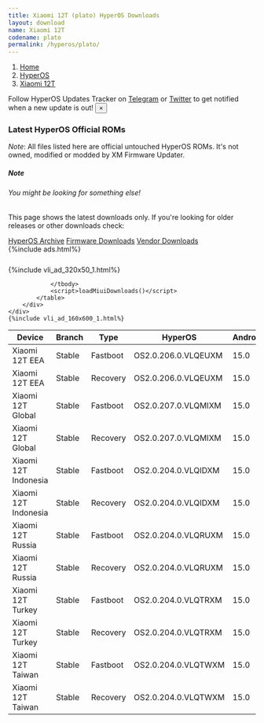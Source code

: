 ```yaml
---
title: Xiaomi 12T (plato) HyperOS Downloads
layout: download
name: Xiaomi 12T
codename: plato
permalink: /hyperos/plato/
---
```

<nav aria-label="breadcrumb">
    <ol class="breadcrumb">
        <li class="breadcrumb-item"><a href="/">Home</a></li>
        <li class="breadcrumb-item"><a href="/hyperos/">HyperOS</a></li>
        <li class="breadcrumb-item active" aria-current="page"><a href="/hyperos/plato/">Xiaomi 12T</a></li>
    </ol>
</nav>
<div class="alert alert-primary alert-dismissible fade show" role="alert">
    Follow HyperOS Updates Tracker on <a href="https://t.me/MIUIUpdatesTracker" class="alert-link">Telegram</a>
     or <a href="https://twitter.com/MiFwUpdater" class="alert-link">Twitter</a> to get notified when a new update is out!
    <button type="button" class="close" data-dismiss="alert" aria-label="Close">
        <span aria-hidden="true">&times;</span>
    </button>
</div>

### Latest HyperOS Official ROMs
*Note*: All files listed here are official untouched HyperOS ROMs. It's not owned, modified or modded by XM Firmware Updater.
<div class="card">
  <div class="card-body">
    <h5 class="card-title">Note</h5>
    <h6 class="card-subtitle mb-2 text-muted">You might be looking for something else!</h6>
    <p class="card-text">This page shows the latest downloads only.
     If you're looking for older releases or other downloads check:</p>
    <a href="/archive/hyperos/plato/" class="card-link">HyperOS Archive</a>
    <a href="/firmware/plato/" class="card-link">Firmware Downloads</a>
    <a href="/vendor/plato/" class="card-link">Vendor Downloads</a>
  </div>
</div>
{%include ads.html%}
<div class="row justify-content-center">
    <div class="col-10">
        <div class="table-responsive-md" style="margin-top: 25px;">
            {%include vli_ad_320x50_1.html%}
            <table id="miui" class="display dt-responsive nowrap compact table table-striped table-hover table-sm">
                <thead class="thead-dark">
                    <tr>
                        <th data-ref="device">Device</th>
                        <th data-ref="branch">Branch</th>
                        <th data-ref="type">Type</th>
                        <th data-ref="miui">HyperOS</th>
                        <th data-ref="android">Android</th>
                        <th data-ref="size">Size</th>
                        <th data-ref="size">Date</th>
                        <th data-ref="link">Link</th>
                    </tr>
                </thead>
                <tbody>
                <tr><td>Xiaomi 12T EEA</td><td>Stable</td><td>Fastboot</td><td>OS2.0.206.0.VLQEUXM</td><td>15.0</td><td>7.0 GB</td><td>2025-09-26</td><td><a href="/hyperos/plato/stable/OS2.0.206.0.VLQEUXM/">Download</a></td></tr>
<tr><td>Xiaomi 12T EEA</td><td>Stable</td><td>Recovery</td><td>OS2.0.206.0.VLQEUXM</td><td>15.0</td><td>5.9 GB</td><td>2025-10-16</td><td><a href="/hyperos/plato/stable/OS2.0.206.0.VLQEUXM/">Download</a></td></tr>
<tr><td>Xiaomi 12T Global</td><td>Stable</td><td>Fastboot</td><td>OS2.0.207.0.VLQMIXM</td><td>15.0</td><td>6.9 GB</td><td>2025-09-23</td><td><a href="/hyperos/plato/stable/OS2.0.207.0.VLQMIXM/">Download</a></td></tr>
<tr><td>Xiaomi 12T Global</td><td>Stable</td><td>Recovery</td><td>OS2.0.207.0.VLQMIXM</td><td>15.0</td><td>5.8 GB</td><td>2025-10-16</td><td><a href="/hyperos/plato/stable/OS2.0.207.0.VLQMIXM/">Download</a></td></tr>
<tr><td>Xiaomi 12T Indonesia</td><td>Stable</td><td>Fastboot</td><td>OS2.0.204.0.VLQIDXM</td><td>15.0</td><td>6.7 GB</td><td>2025-09-26</td><td><a href="/hyperos/plato/stable/OS2.0.204.0.VLQIDXM/">Download</a></td></tr>
<tr><td>Xiaomi 12T Indonesia</td><td>Stable</td><td>Recovery</td><td>OS2.0.204.0.VLQIDXM</td><td>15.0</td><td>5.7 GB</td><td>2025-10-16</td><td><a href="/hyperos/plato/stable/OS2.0.204.0.VLQIDXM/">Download</a></td></tr>
<tr><td>Xiaomi 12T Russia</td><td>Stable</td><td>Fastboot</td><td>OS2.0.204.0.VLQRUXM</td><td>15.0</td><td>6.9 GB</td><td>2025-09-26</td><td><a href="/hyperos/plato/stable/OS2.0.204.0.VLQRUXM/">Download</a></td></tr>
<tr><td>Xiaomi 12T Russia</td><td>Stable</td><td>Recovery</td><td>OS2.0.204.0.VLQRUXM</td><td>15.0</td><td>5.8 GB</td><td>2025-10-16</td><td><a href="/hyperos/plato/stable/OS2.0.204.0.VLQRUXM/">Download</a></td></tr>
<tr><td>Xiaomi 12T Turkey</td><td>Stable</td><td>Fastboot</td><td>OS2.0.204.0.VLQTRXM</td><td>15.0</td><td>6.7 GB</td><td>2025-09-26</td><td><a href="/hyperos/plato/stable/OS2.0.204.0.VLQTRXM/">Download</a></td></tr>
<tr><td>Xiaomi 12T Turkey</td><td>Stable</td><td>Recovery</td><td>OS2.0.204.0.VLQTRXM</td><td>15.0</td><td>5.8 GB</td><td>2025-10-16</td><td><a href="/hyperos/plato/stable/OS2.0.204.0.VLQTRXM/">Download</a></td></tr>
<tr><td>Xiaomi 12T Taiwan</td><td>Stable</td><td>Fastboot</td><td>OS2.0.204.0.VLQTWXM</td><td>15.0</td><td>6.6 GB</td><td>2025-09-26</td><td><a href="/hyperos/plato/stable/OS2.0.204.0.VLQTWXM/">Download</a></td></tr>
<tr><td>Xiaomi 12T Taiwan</td><td>Stable</td><td>Recovery</td><td>OS2.0.204.0.VLQTWXM</td><td>15.0</td><td>5.7 GB</td><td>2025-10-16</td><td><a href="/hyperos/plato/stable/OS2.0.204.0.VLQTWXM/">Download</a></td></tr>

                </tbody>
                <script>loadMiuiDownloads()</script>
            </table>
        </div>
    </div>
    {%include vli_ad_160x600_1.html%}
</div>
